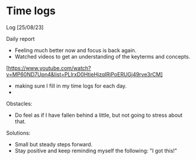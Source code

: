 # Time logs

Log [25/08/23]

Daily report

- Feeling much better now and focus is back again.
- Watched videos to get an understanding of the keyterms and concepts.

[https://www.youtube.com/watch?v=MP60ND7Upn4&list=PLlrxD0HtieHjzqIRjPoERUGj49rve3rCM]

- making sure I fill in my time logs for each day.
- 


Obstacles:

- Do feel as if I have fallen behind a little, but not going to stress about that.


Solutions:

- Small but steady steps forward. 
- Stay positive and keep reminding myself the following: "I got this!"
